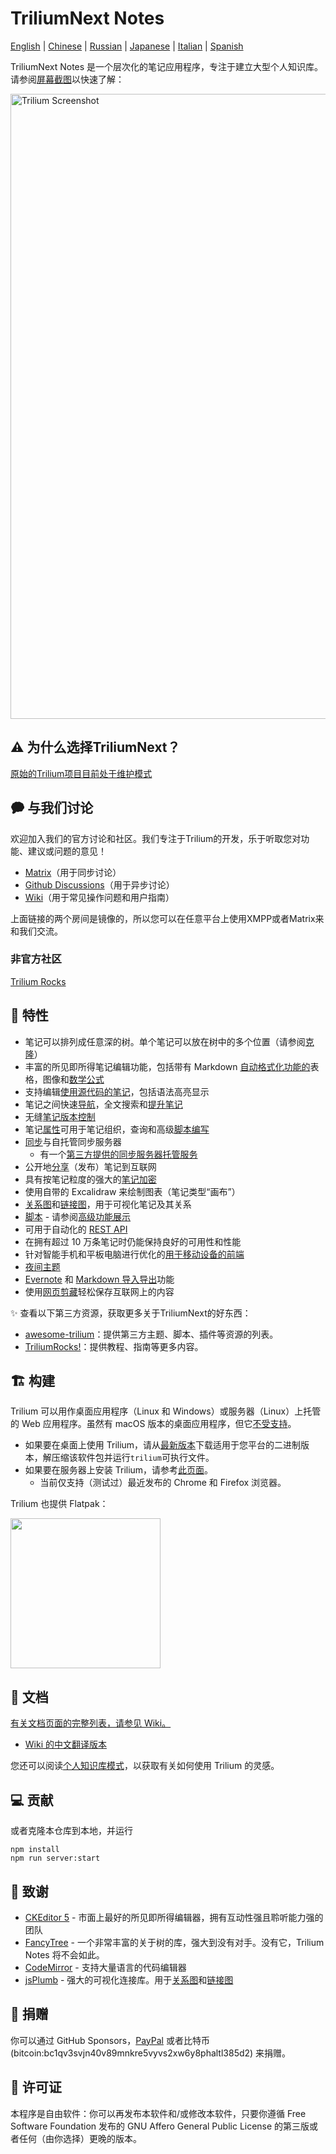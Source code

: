 # TriliumNext Notes

[English](./README.md) | [Chinese](./README-ZH_CN.md) | [Russian](./README.ru.md) | [Japanese](./README.ja.md) | [Italian](./README.it.md) | [Spanish](./README.es.md)

TriliumNext Notes 是一个层次化的笔记应用程序，专注于建立大型个人知识库。请参阅[屏幕截图](https://triliumnext.github.io/Docs/Wiki/screenshot-tour)以快速了解：

<a href="https://triliumnext.github.io/Docs/Wiki/screenshot-tour"><img src="https://github.com/TriliumNext/Notes/blob/develop/images/screenshots/app.png?raw=true" alt="Trilium Screenshot" width="1000"></a>

## ⚠️ 为什么选择TriliumNext？

[原始的Trilium项目目前处于维护模式](https://github.com/zadam/trilium/issues/4620)

## 🗭 与我们讨论

欢迎加入我们的官方讨论和社区。我们专注于Trilium的开发，乐于听取您对功能、建议或问题的意见！

- [Matrix](https://matrix.to/#/#triliumnext:matrix.org)（用于同步讨论）
- [Github Discussions](https://github.com/TriliumNext/Notes/discussions)（用于异步讨论）
- [Wiki](https://triliumnext.github.io/Docs/)（用于常见操作问题和用户指南）

上面链接的两个房间是镜像的，所以您可以在任意平台上使用XMPP或者Matrix来和我们交流。

### 非官方社区

[Trilium Rocks](https://discord.gg/aqdX9mXX4r)

## 🎁 特性

* 笔记可以排列成任意深的树。单个笔记可以放在树中的多个位置（请参阅[克隆](https://triliumnext.github.io/Docs/Wiki/cloning-notes)）
* 丰富的所见即所得笔记编辑功能，包括带有 Markdown [自动格式化功能的](https://triliumnext.github.io/Docs/Wiki/text-notes#autoformat)表格，图像和[数学公式](https://triliumnext.github.io/Docs/Wiki/text-notes#math-support)
* 支持编辑[使用源代码的笔记](https://triliumnext.github.io/Docs/Wiki/code-notes)，包括语法高亮显示
* 笔记之间快速[导航](https://triliumnext.github.io/Docs/Wiki/note-navigation)，全文搜索和[提升笔记](https://triliumnext.github.io/Docs/Wiki/note-hoisting)
* 无缝[笔记版本控制](https://triliumnext.github.io/Docs/Wiki/note-revisions)
* 笔记[属性](https://triliumnext.github.io/Docs/Wiki/attributes)可用于笔记组织，查询和高级[脚本编写](https://triliumnext.github.io/Docs/Wiki/scripts)
* [同步](https://triliumnext.github.io/Docs/Wiki/synchronization)与自托管同步服务器
  * 有一个[第三方提供的同步服务器托管服务](https://trilium.cc/paid-hosting)
* 公开地[分享](https://triliumnext.github.io/Docs/Wiki/sharing)（发布）笔记到互联网
* 具有按笔记粒度的强大的[笔记加密](https://triliumnext.github.io/Docs/Wiki/protected-notes)
* 使用自带的 Excalidraw 来绘制图表（笔记类型“画布”）
* [关系图](https://triliumnext.github.io/Docs/Wiki/relation-map)和[链接图](https://triliumnext.github.io/Docs/Wiki/link-map)，用于可视化笔记及其关系
* [脚本](https://triliumnext.github.io/Docs/Wiki/scripts) - 请参阅[高级功能展示](https://triliumnext.github.io/Docs/Wiki/advanced-showcases)
* 可用于自动化的 [REST API](https://triliumnext.github.io/Docs/Wiki/etapi)
* 在拥有超过 10 万条笔记时仍能保持良好的可用性和性能
* 针对智能手机和平板电脑进行优化的[用于移动设备的前端](https://triliumnext.github.io/Docs/Wiki/mobile-frontend)
* [夜间主题](https://triliumnext.github.io/Docs/Wiki/themes)
* [Evernote](https://triliumnext.github.io/Docs/Wiki/evernote-import) 和 [Markdown 导入导出](https://triliumnext.github.io/Docs/Wiki/markdown)功能
* 使用[网页剪藏](https://triliumnext.github.io/Docs/Wiki/web-clipper)轻松保存互联网上的内容

✨ 查看以下第三方资源，获取更多关于TriliumNext的好东西：

- [awesome-trilium](https://github.com/Nriver/awesome-trilium)：提供第三方主题、脚本、插件等资源的列表。
- [TriliumRocks!](https://trilium.rocks/)：提供教程、指南等更多内容。

## 🏗 构建

Trilium 可以用作桌面应用程序（Linux 和 Windows）或服务器（Linux）上托管的 Web 应用程序。虽然有 macOS 版本的桌面应用程序，但它[不受支持](https://triliumnext.github.io/Docs/Wiki/faq#mac-os-support)。

* 如果要在桌面上使用 Trilium，请从[最新版本](https://github.com/TriliumNext/Notes/releases/latest)下载适用于您平台的二进制版本，解压缩该软件包并运行`trilium`可执行文件。
* 如果要在服务器上安装 Trilium，请参考[此页面](https://triliumnext.github.io/Docs/Wiki/server-installation)。
  * 当前仅支持（测试过）最近发布的 Chrome 和 Firefox 浏览器。

Trilium 也提供 Flatpak：

[<img width="240" src="https://flathub.org/assets/badges/flathub-badge-en.png">](https://flathub.org/apps/details/com.github.zadam.trilium)

## 📝 文档

[有关文档页面的完整列表，请参见 Wiki。](https://triliumnext.github.io/Docs/)

* [Wiki 的中文翻译版本](https://github.com/baddate/trilium/wiki/)

您还可以阅读[个人知识库模式](https://triliumnext.github.io/Docs/Wiki/patterns-of-personal-knowledge)，以获取有关如何使用 Trilium 的灵感。

## 💻 贡献


或者克隆本仓库到本地，并运行

```shell
npm install
npm run server:start
```

## 👏 致谢

* [CKEditor 5](https://github.com/ckeditor/ckeditor5) - 市面上最好的所见即所得编辑器，拥有互动性强且聆听能力强的团队
* [FancyTree](https://github.com/mar10/fancytree) - 一个非常丰富的关于树的库，强大到没有对手。没有它，Trilium Notes 将不会如此。
* [CodeMirror](https://github.com/codemirror/CodeMirror) - 支持大量语言的代码编辑器
* [jsPlumb](https://github.com/jsplumb/jsplumb) - 强大的可视化连接库。用于[关系图](https://triliumnext.github.io/Docs/Wiki/relation-map)和[链接图](https://triliumnext.github.io/Docs/Wiki/link-map)

## 🤝 捐赠

你可以通过 GitHub Sponsors，[PayPal](https://paypal.me/za4am) 或者比特币 (bitcoin:bc1qv3svjn40v89mnkre5vyvs2xw6y8phaltl385d2) 来捐赠。

## 🔑 许可证

本程序是自由软件：你可以再发布本软件和/或修改本软件，只要你遵循 Free Software Foundation 发布的 GNU Affero General Public License 的第三版或者任何（由你选择）更晚的版本。
